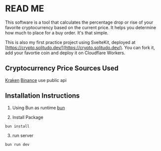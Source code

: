 # READ ME

This software is a tool that calculates the percentage drop or rise of your favorite cryptocurrency based on the current price. It helps you determine how much to place for a buy order. It's that simple.

This is also my first practice project using SvelteKit, deployed at [https://crypto.solitudo.dev/](https://crypto.solitudo.dev/). You can fork it, add your favortie coin and deploy it on Cloudflare Workers.

## Cryptocurrency Price Sources Used

[Kraken](https://docs.kraken.com/api/)
[Binance](https://developers.binance.com/en)
use public api

## Installation Instructions

1. Using Bun as runtime
   [bun](https://bun.sh/)

2. Install Package

```bash
bun install
```

3. run server

```bash
bun run dev
```
